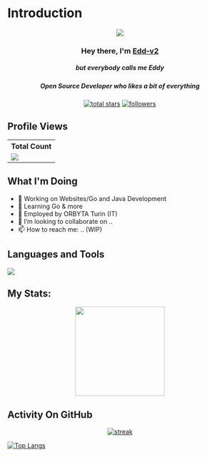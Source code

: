 # Introduction

<p align="center">
<img src="https://readme-typing-svg.demolab.com/?lines=Think%20freely%20:%20create,%20disrupt,%20and evolve.%20;Claim%20the%20impossible;1+%2B%20years%20of%20coding%20experience&font=Fira%20Code&center=true&width=700&height=45&color=fff53a&vCenter=true&pause=1000&size=25" /></a>
</p>

<h3 align="center">Hey there, I'm <a href="https://github.com/Edd-v2">Edd-v2</a></h3>
<h5 align="center">but everybody calls me Eddy</h5>
<h5 align="center">Open Source Developer who likes a bit of everything</h5>
<!--<img src="https://cultofthepartyparrot.com/parrots/hd/60fpsparrot.gif" width="25" height="25"/> -->
<p align="center">
  <!--
  <a href="https://discord.gg/V2QxwJkbMn"><img alt="Followers" title="Followers" src="https://img.shields.io/badge/-Cheap Followers-7289DA?style=for-the-badge&logo=discord&logoColor=white"/></a>
  <a href="https://discord.gg/79ucHtZn5w"><img alt="Discord" title="Discord" src="https://img.shields.io/badge/-Discord-7289DA?style=for-the-badge&logo=discord&logoColor=white"/></a>
  <a href="https://www.youtube.com/c/Thinkright20"><img alt="Youtube" title="Youtube" src="https://img.shields.io/badge/-Youtube-FF0000?style=for-the-badge&logo=youtube&logoColor=white"/></a>
-->
<a href="https://github.com/Edd-v2?tab=repositories&sort=stargazers">
    <img alt="total stars" title="Total stars on GitHub" src="https://custom-icon-badges.demolab.com/github/stars/Edd-v2?color=B8B92B&style=for-the-badge&labelColor=959532&logo=star"/></a>
   <a href="https://github.com/Edd-v2"><img alt="followers" title="Follow me on Github" src="https://img.shields.io/github/followers/Edd-v2?color=236ad3&style=for-the-badge&logo=github&label=Follow"/></a>

 </p>
 
## Profile Views


  <table>
    <tr>
      <!-- <th>Profile Views</th> -->
      <th>Total Count</th>
    </tr>
    <tr>
      <!-- <td>
        <div align="center">
          <a href="https://github.com/Edd-v2"><img src="https://github.com/Edd-v2.png" alt="@Edd-v2" width="52" /></a>
          <br />
          <a align="center" href="https://github.com/Edd-v2"><b>Edd-v2</b></a>
        </b>
      </td> -->
      <!-- Profile Views -->
      <td>
         <a href="https://github.com/Edd-v2"> <img src="https://komarev.com/ghpvc/?username=Edd-v2&style=for-the-badge&color=brightgreen"> </a>
      </td>
    </tr>
  </table>

## What I'm Doing

- 🔭 Working on Websites/Go and Java Development
- 🌱 Learning Go & more
- 🌱 Employed by ORBYTA Turin (IT)
- 👯 I’m looking to collaborate on ..
-  📫 How to reach me: .. (WIP) 
## Languages and Tools

<p align="left"> <a href="https://github.com/thinkright20"><img src="https://skillicons.dev/icons?i=go,java,spring,angular,ts,js,html,idea,vscode,jenkins,rabbitmq,hibernate,github,mongodb,postgres,aws,docker,linux,py,azure,bitbucket,figma"> </a> </p>

## My Stats:
<p align="center">
<img height="200px" src="https://github-readme-stats.vercel.app/api?username=Edd-v2&hide_border=true&show_icons=true&count_private=true&theme=gruvbox&bg_color=151515">
</p>

## Activity On GitHub

<p align="center">
  <a href="https://github.com/Edd-v2">      
<img title="stats" alt="streak" src="https://github-readme-streak-stats.herokuapp.com/?user=Edd-v2&theme=dark&hide_border=true&stroke=f53b3b"/>
</a>
  
 [![Top Langs](https://github-readme-stats.vercel.app/api/top-langs/?username=Edd-v2&layout=pie)](https://github.com/Edd-v2/github-readme-stats)
</p>



<!--
  <p align="left">
     <a href="https://github.com/Thinkright20/Profile-Badges"><img width="278" src="https://denvercoder1-github-readme-stats.vercel.app/api/pin/?username=thinkright20&repo=Profile-Badges&theme=react&bg_color=1F222E&title_color=F8D866&hide_border=true&icon_color=F8D866&show_icons=false" alt="github-readme-streak-stats"></a>
    <a href="https://github.com/Thinkright20/IP-Finder"><img width="278" src="https://denvercoder1-github-readme-stats.vercel.app/api/pin/?username=Thinkright20&repo=IP-Finder&theme=react&bg_color=1F222E&title_color=F8D866&hide_border=true&icon_color=F8D866&show_icons=false" alt="github-readme-streak-stats"></a>
   <a href="https://github.com/ChatCool-Inc/chatcool"><img width="278" src="https://denvercoder1-github-readme-stats.vercel.app/api/pin/?username=ChatCool-Inc&repo=chatcool&theme=react&bg_color=1F222E&title_color=F8D866&hide_border=true&icon_color=F8D866&show_icons=false" alt="github-readme-streak-stats"></a>
  </p>
 -->

